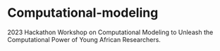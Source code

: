 # Computational-modeling
2023 Hackathon Workshop on Computational Modeling to Unleash the Computational Power of Young African Researchers.
